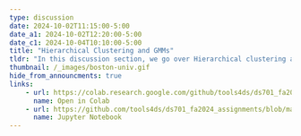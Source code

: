 ```yaml
---
type: discussion
date: 2024-10-02T11:15:00-5:00
date_a1: 2024-10-02T12:20:00-5:00
date_c1: 2024-10-04T10:10:00-5:00
title: "Hierarchical Clustering and GMMs"
tldr: "In this discussion section, we go over Hierarchical clustering and GMMs"
thumbnail: /_images/boston-univ.gif
hide_from_announcments: true
links: 
    - url: https://colab.research.google.com/github/tools4ds/ds701_fa2024_assignments/blob/main/discussions/discussion05/discussion5.ipynb
      name: Open in Colab
    - url: https://github.com/tools4ds/ds701_fa2024_assignments/blob/main/discussions/discussion05/discussion5.ipynb
      name: Jupyter Notebook
---
```

